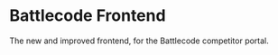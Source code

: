 # Battlecode Frontend

The new and improved frontend, for the Battlecode competitor portal.

<!-- TODO like with previous frontend, this should have some direct links to docs, and maybe some outline content
Maybe sketch now, and open a new issue to fill in later? -->
